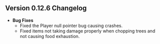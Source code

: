 ## Version 0.12.6 Changelog
* **Bug Fixes**
  * Fixed the Player null pointer bug causing crashes.
  * Fixed items not taking damage properly when chopping trees and not causing food exhaustion.